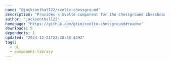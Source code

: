 ```yaml
---
name: "@jacksonthall22/svelte-chessground"
description: "Provides a Svelte component for the Chessground chessboard UI."
author: "jacksonthall22"
homepage: "https://github.com/gtim/svelte-chessground#readme"
downloads: 5
dependents: 1
updated: "2024-12-21T23:30:38.449Z"
tags: 
  - ui
  - component-library
---
```


